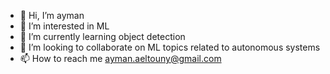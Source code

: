 - 👋 Hi, I’m ayman 
- 👀 I’m interested in ML
- 🌱 I’m currently learning object detection
- 💞️ I’m looking to collaborate on ML topics related to autonomous systems 
- 📫 How to reach me ayman.aeltouny@gmail.com

<!---
aeltouny/aeltouny is a ✨ special ✨ repository because its `README.md` (this file) appears on your GitHub profile.
You can click the Preview link to take a look at your changes.
--->
